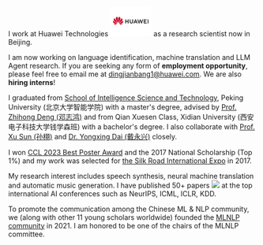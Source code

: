 I work at Huawei Technologies <img src='./images/huawei.jpg' style='width: 6em;'> as a research scientist now in Beijing. 

I am now working on language identification, machine translation and LLM Agent research. If you are seeking any form of **employment opportunity**, please feel free to email me at [dingjianbang1@huawei.com](mailto:dingjianbang1@huawei.com). We are also **hiring interns**!

I graduated from [School of Intelligence Science and Technology](https://sai.pku.edu.cn/index.htm), Peking University (北京大学智能学院) with a master's degree, advised by [Prof. Zhihong Deng (邓志鸿)](https://sai.pku.edu.cn/szdw/zzjs/dzh.htm) and from Qian Xuesen Class, Xidian University (西安电子科技大学钱学森班) with a bachelor's degree. I also collaborate with [Prof. Xu Sun (孙栩)](https://cs.pku.edu.cn/info/1078/1673.htm) and [Dr. Yongxing Dai (戴永兴)](https://sikastar.github.io/) closely. 

I won [CCL 2023 Best Poster Award](http://cips-cl.org/?p=87826) and the 2017 National Scholarship (Top 1%) and my work was selected for [the Silk Road International Expo](https://www.beidouunion.com/kjzy/news_349.html) in 2017.

My research interest includes speech synthesis, neural machine translation and automatic music generation. I have published 50+ papers <a href='https://scholar.google.com/citations?user=4FA6C0AAAAAJ'><img src="https://img.shields.io/endpoint?logo=Google%20Scholar&url=https%3A%2F%2Fcdn.jsdelivr.net%2Fgh%2FRayeRen%2Frayeren.github.io@google-scholar-stats%2Fgs_data_shieldsio.json&labelColor=f6f6f6&color=9cf&style=flat&label=citations"></a> at the top international AI conferences such as NeurIPS, ICML, ICLR, KDD. 

To promote the communication among the Chinese ML & NLP community, we (along with other 11 young scholars worldwide) founded the [MLNLP community](https://space.bilibili.com/168887299) in 2021. I am honored to be one of the chairs of the MLNLP committee.
